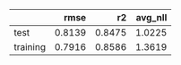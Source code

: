 |          |   rmse |     r2 |   avg_nll |
|:---------|-------:|-------:|----------:|
| test     | 0.8139 | 0.8475 |    1.0225 |
| training | 0.7916 | 0.8586 |    1.3619 |